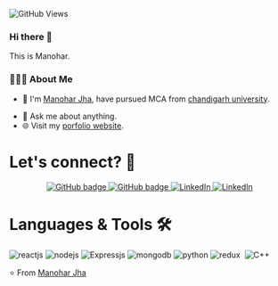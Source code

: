 ![GitHub Views](https://komarev.com/ghpvc/?username=manoharjha26&color=1191BF)

### Hi there 👋
This is Manohar.
<h3> 👨🏻‍💻 About Me </h3>

- :school: I'm [Manohar Jha](https://github.com/manoharjha26), have pursued MCA from <a href="https://cucet.cuchd.in/">chandigarh university</a>.
<!-- - 🔭 I’m currently working on  **Frontend Development**.
- 🌱 I’m currently Working in MHF Solution,**Reactjs Devloper**.-->
- 💬 Ask me about anything.
- 🌐 Visit my [porfolio website](https://portfolio-manohar.vercel.app/).



# Let's connect? 🤝

<p align="center">
  <a href="https://github.com/manoharjha26">
    <img src="https://img.shields.io/badge/-Github-000?style=for-the-badge&logo=Github&logoColor=white&link=https://github.com/manoharjha26" alt="GitHub badge" />
  </a>
  <a href="https://x.com/manohar_26_">
    <img src="https://img.shields.io/badge/-Twitter-000?style=for-the-badge&logo=x&logoColor=white&link=https://x.com/manohar_26_" alt="GitHub badge" />
  </a>
  <a href="https://www.linkedin.com/in/manohar26">
    <img src="https://img.shields.io/badge/-LinkedIn-blue?style=for-the-badge&logo=Linkedin&logoColor=white&link=https://www.linkedin.com/in/manohar26/" alt="LinkedIn" />
  </a>
  <a href="https://www.instagram.com/manohar_dev_">
    <img src="https://img.shields.io/badge/-Instagram-C13584?style=for-the-badge&labelColor=C13584&logo=instagram&logoColor=white&link=https://www.instagram.com/manohar_dev_/" alt="LinkedIn" />
  </a>
</p>


<!--
# Analytics ⚙️

<p align="center">
        <img  alt="manoharjha26's GitHub Stats" src="https://awesome-github-stats.azurewebsites.net/user-stats/manoharjha26?cardType=github&preferLogin=false" /> 
</p>-->

# Languages & Tools 🛠

![reactjs](https://img.shields.io/badge/-reactjs-05122A?style=flat&color=blue)&nbsp;![nodejs](https://img.shields.io/badge/-nodejs-05122A?style=flat&color=green)&nbsp;![Expressjs](https://img.shields.io/badge/-expressjs-05122A?style=flat&color=white)&nbsp;![mongodb](https://img.shields.io/badge/-mongodb-05122A?style=flat&color=orange)&nbsp;![python](https://img.shields.io/badge/-python-05122A?style=flat&color=green)&nbsp;![redux](https://img.shields.io/badge/-redux-05122A?style=flat&color=blue)&nbsp;
![C++](https://img.shields.io/badge/-c++-05122A?style=flat&color=blue)&nbsp;
<!--
- 👨‍💻 &nbsp; I'm Currently Working on [MHF Solution](https://www.mhfsolution.com/).
- 📫 &nbsp; [![Linkedin](https://img.shields.io/badge/-blue?style=flat-square&logo=Linkedin&logoColor=white&link=https://www.linkedin.com/in/manohar26/)](https://www.linkedin.com/in/manohar26/)
[![Instagram: Manohar](https://img.shields.io/badge/-red?style=flat-square&logo=Instagram&logoColor=white&link=https://www.instagram.com/manohar_dev_/)](https://www.instagram.com/manohar_dev_/)
[![X: Manohar](https://img.shields.io/badge/-black?style=flat-square&logo=X&logoColor=white&link=https://x.com/Manohar_26_?t=I6VQ1UYPsHg1MQIscYviJA&s=08/)](https://x.com/Manohar_26_?t=I6VQ1UYPsHg1MQIscYviJA&s=08)

<code><img height="20" alt="javascript" src="https://raw.githubusercontent.com/github/explore/80688e429a7d4ef2fca1e82350fe8e3517d3494d/topics/javascript/javascript.png"></code>
<code><img height="20" alt="React" src="https://raw.githubusercontent.com/github/explore/80688e429a7d4ef2fca1e82350fe8e3517d3494d/topics/react/react.png"></code>

[![Top Langs](https://github-readme-stats.vercel.app/api/top-langs/?username=manoharjha26&layout=compact&text_color=daf7dc&bg_color=151515)](https://github.com/maboharjha26/github-readme-stats)
-->
⭐️ From [Manohar Jha](https://github.com/manoharjha26) 
